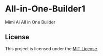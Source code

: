 # All-in-One-Builder1
Mimi Ai All in One Builder

## License

This project is licensed under the [MIT License](LICENSE).
